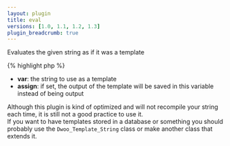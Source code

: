 ```yaml
---
layout: plugin
title: eval
versions: [1.0, 1.1, 1.2, 1.3]
plugin_breadcrumb: true
---
```


Evaluates the given string as if it was a template
<div class="code-box">
{% highlight php %}
<?php
eval(string $var, [ $assign = null ])
{% endhighlight %}
</div>

* **var**: the string to use as a template
* **assign**: if set, the output of the template will be saved in this variable instead of being output

Although this plugin is kind of optimized and will not recompile your string each time, it is still not a good practice to use it.  
If you want to have templates stored in a database or something you should probably use the `Dwoo_Template_String` class or make another class that extends it.